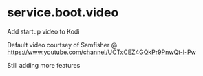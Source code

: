 # service.boot.video
Add startup video to Kodi

Default video courtsey of Samfisher @ https://www.youtube.com/channel/UCTxCEZ4GQkPr9PnwQt-l-Pw

Still adding more features
